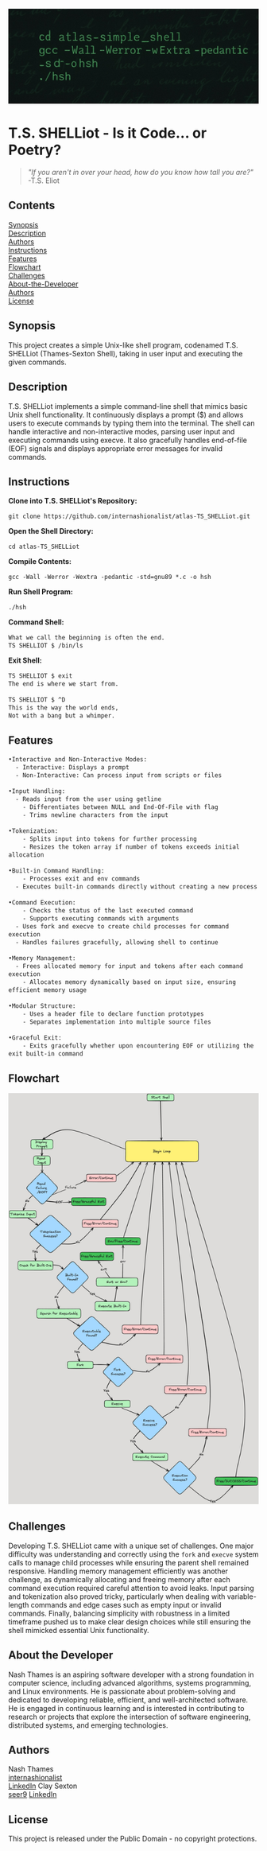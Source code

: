 ![Script](https://github.com/internashionalist/atlas-TS_SHELLiot/blob/main/simple_shell_script2.jpg)

# T.S. SHELLiot - Is it Code... or Poetry?

>*"If you aren't in over your head, how do you know how tall you are?"*<br>
\-T.S. Eliot

## Contents

[Synopsis](#synopsis)<br>
[Description](#description)<br>
[Authors](#authors)<br>
[Instructions](#instructions)<br>
[Features](#features)<br>
[Flowchart](#flowchart)<br>
[Challenges](#challenges)<br>
[About-the-Developer](#about-the-developer)<br>
[Authors](#authors)<br>
[License](#license)

## Synopsis

This project creates a simple Unix-like shell program, codenamed T.S. SHELLiot (Thames-Sexton Shell), taking in user input and executing the given commands.

## Description

T.S. SHELLiot implements a simple command-line shell that mimics basic Unix shell functionality. It continuously displays a prompt ($) and allows users to execute commands by typing them into the terminal. The shell can handle interactive and non-interactive modes, parsing user input and executing commands using execve. It also gracefully handles end-of-file (EOF) signals and displays appropriate error messages for invalid commands.

## Instructions

**Clone into T.S. SHELLiot's Repository:**
```
git clone https://github.com/internashionalist/atlas-TS_SHELLiot.git
```
**Open the Shell Directory:**
```
cd atlas-TS_SHELLiot
```
**Compile Contents:**
```
gcc -Wall -Werror -Wextra -pedantic -std=gnu89 *.c -o hsh
```
**Run Shell Program:**
```
./hsh
```
**Command Shell:**
```
What we call the beginning is often the end.
TS SHELLIOT $ /bin/ls
```
**Exit Shell:**
```
TS SHELLIOT $ exit
The end is where we start from.

TS SHELLIOT $ ^D
This is the way the world ends,
Not with a bang but a whimper.
```

## Features
```
•Interactive and Non-Interactive Modes:
  - Interactive: Displays a prompt
  - Non-Interactive: Can process input from scripts or files

•Input Handling:
  - Reads input from the user using getline
	- Differentiates between NULL and End-Of-File with flag
	- Trims newline characters from the input

•Tokenization:
	- Splits input into tokens for further processing
	- Resizes the token array if number of tokens exceeds initial allocation

•Built-in Command Handling:
	- Processes exit and env commands
  - Executes built-in commands directly without creating a new process

•Command Execution:
	- Checks the status of the last executed command
	- Supports executing commands with arguments
  - Uses fork and execve to create child processes for command execution
  - Handles failures gracefully, allowing shell to continue

•Memory Management:
  - Frees allocated memory for input and tokens after each command execution
	- Allocates memory dynamically based on input size, ensuring efficient memory usage

•Modular Structure:
	- Uses a header file to declare function prototypes
	- Separates implementation into multiple source files

•Graceful Exit:
	- Exits gracefully whether upon encountering EOF or utilizing the exit built-in command
```


## Flowchart

![FlowChart](https://github.com/internashionalist/atlas-TS_SHELLiot/blob/main/flowchart.jpg)

## Challenges

Developing T.S. SHELLiot came with a unique set of challenges. One major difficulty was
understanding and correctly using the `fork` and `execve` system calls to manage child processes
while ensuring the parent shell remained responsive. Handling memory management efficiently was
another challenge, as dynamically allocating and freeing memory after each command execution
required careful attention to avoid leaks. Input parsing and tokenization also proved tricky,
particularly when dealing with variable-length commands and edge cases such as empty input or
invalid commands. Finally, balancing simplicity with robustness in a limited timeframe pushed us
to make clear design choices while still ensuring the shell mimicked essential Unix functionality.

## About the Developer

Nash Thames is an aspiring software developer with a strong foundation in computer science,
including advanced algorithms, systems programming, and Linux environments. 
He is passionate about problem-solving and dedicated to developing reliable, efficient, and
well-architected software. He is engaged in continuous learning and is interested in
contributing to research or projects that explore the intersection of software engineering,
distributed systems, and emerging technologies.

## Authors

Nash Thames<br>
  [internashionalist](https://github.com/internashionalist)<br>
  [LinkedIn](https://www.linkedin.com/in/nashthames)
Clay Sexton<br>
  [seer9](https://github.com/seer9)
  [LinkedIn](https://www.linkedin.com/in/seer9)

## License

This project is released under the Public Domain - no copyright protections.
